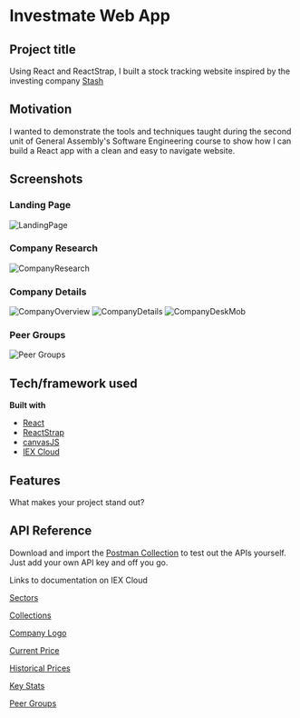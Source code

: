 # Investmate Web App

## Project title
Using React and ReactStrap, I built a stock tracking website inspired by the investing company [Stash](https://www.stashinvest.com/)

## Motivation
I wanted to demonstrate the tools and techniques taught during the second unit of General Assembly's Software Engineering course to show how I can build a React app with a clean and easy to navigate website. 
 
## Screenshots
### Landing Page
![LandingPage](https://res.cloudinary.com/doaftkgbv/image/upload/v1585866230/LandingPage_yoa5oc.png)

### Company Research
![CompanyResearch](https://res.cloudinary.com/doaftkgbv/image/upload/v1585866228/ResearchCards_izil1m.png)

### Company Details
![CompanyOverview](https://res.cloudinary.com/doaftkgbv/image/upload/v1585875736/Overview_l1ktkl.png)
![CompanyDetails](https://res.cloudinary.com/doaftkgbv/image/upload/v1585875417/DetailsBreakdown_kk0kpd.png)
![CompanyDeskMob](https://res.cloudinary.com/doaftkgbv/image/upload/v1585875392/DetailsDetails1_p0jn8n.png)

### Peer Groups
![Peer Groups](https://res.cloudinary.com/doaftkgbv/image/upload/v1585866225/PeerGroups_l3v0iz.png)

## Tech/framework used

<b>Built with</b>
- [React](https://reactjs.org/)
- [ReactStrap](https://reactstrap.github.io/)
- [canvasJS](https://canvasjs.com/)
- [IEX Cloud](https://iexcloud.io/)

## Features
What makes your project stand out?


## API Reference
Download and import the [Postman Collection](https://github.com/jdevenish/Investmate/blob/master/IEX%20Cloud.postman_collection.json) to test out the APIs yourself. Just add your own API key and off you go. 

Links to documentation on IEX Cloud

[Sectors](https://iexcloud.io/docs/api/#sectors)

[Collections](https://iexcloud.io/docs/api/#collections)

[Company Logo](https://iexcloud.io/docs/api/#logo)

[Current Price](https://iexcloud.io/docs/api/#price-only)

[Historical Prices](https://iexcloud.io/docs/api/#historical-prices)

[Key Stats](https://iexcloud.io/docs/api/#key-stats)

[Peer Groups](https://iexcloud.io/docs/api/#peer-groups)
